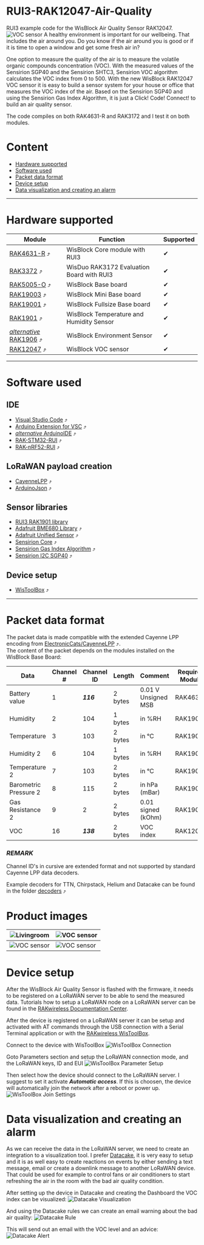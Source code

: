 # RUI3-RAK12047-Air-Quality
RUI3 example code for the WisBlock Air Quality Sensor RAK12047.
![VOC sensor](./assets/Open.jpg)
A healthy environment is important for our wellbeing. That includes the air around you.
Do you know if the air around you is good or if it is time to open a window and get some fresh air in?

One option to measure the quality of the air is to measure the volatile organic compounds concentration (VOC). With the measured values of the Sensirion SGP40 and the Sensirion SHTC3, Sensirion VOC algorithm calculates the VOC index from 0 to 500. 
With the new WisBlock RAK12047 VOC sensor it is easy to build a sensor system for your house or office that measures the VOC index of the air. Based on the Sensirion SGP40 and using the Sensirion Gas Index Algorithm, it is just a Click!  Code!  Connect! to build an air quality sensor.

The code compiles on both RAK4631-R and RAK3172 and I test it on both modules.

# Content
- [Hardware supported](#hardware-supported)
- [Software used](#software-used)
- [Packet data format](#packet-data-format)
- [Device setup](#device-setup)
- [Data visualization and creating an alarm](#data-visualization-and-creating-an-alarm)

----

# Hardware supported
| Module | Function | Supported |
| --     | --       | --          |
| [RAK4631-R](https://docs.rakwireless.com/Product-Categories/WisBlock/RAK4631-R/Overview/) ⤴️ | WisBlock Core module with RUI3| ✔ |
| [RAK3372](https://docs.rakwireless.com/Product-Categories/WisDuo/RAK3172-Evaluation-Board/Overview) ⤴️ | WisDuo RAK3172 Evaluation Board with RUI3| ✔ |
| [RAK5005-O](https://docs.rakwireless.com/Product-Categories/WisBlock/RAK5005-O/Overview/) ⤴️ | WisBlock Base board | ✔ |
| [RAK19003](https://docs.rakwireless.com/Product-Categories/WisBlock/RAK19003/Overview/) ⤴️ | WisBlock Mini Base board | ✔ |
| [RAK19001](https://docs.rakwireless.com/Product-Categories/WisBlock/RAK19001/Overview/) ⤴️ | WisBlock Fullsize Base board | ✔ |
| [RAK1901](https://docs.rakwireless.com/Product-Categories/WisBlock/RAK1901/Overview/) ⤴️ | WisBlock Temperature and Humidity Sensor | ✔ |
| [_alternative_ RAK1906](https://docs.rakwireless.com/Product-Categories/WisBlock/RAK1906/Overview/) ⤴️ | WisBlock Environment Sensor | ✔ |
| [RAK12047](https://docs.rakwireless.com/Product-Categories/WisBlock/RAK12047/Overview/) ⤴️ | WisBlock VOC sensor | ✔ |

----

# Software used
## IDE
- [Visual Studio Code](https://code.visualstudio.com/) ⤴️
- [Arduino Extension for VSC](https://marketplace.visualstudio.com/items?itemName=vsciot-vscode.vscode-arduino) ⤴️
- [_alternative_ ArduinoIDE](https://www.arduino.cc/en/software) ⤴️
- [RAK-STM32-RUI](https://github.com/RAKWireless/RAKwireless-Arduino-BSP-Index) ⤴️
- [RAK-nRF52-RUI](https://github.com/RAKWireless/RAKwireless-Arduino-BSP-Index) ⤴️
## LoRaWAN payload creation
- [CayenneLPP](https://registry.platformio.org/libraries/sabas1080/CayenneLPP) ⤴️
- [ArduinoJson](https://registry.platformio.org/libraries/bblanchon/ArduinoJson) ⤴️
## Sensor libraries
- [RUI3 RAK1901 library](https://registry.platformio.org/libraries/RAKwireless/RAKwireless_RAK1901_Temperature_and_Humidity_SHTC3)
- [Adafruit BME680 Library](https://registry.platformio.org/libraries/adafruit/Adafruit%20BME680%20Library) ⤴️
- [Adafruit Unified Sensor](https://registry.platformio.org/libraries/adafruit/Adafruit%20Unified%20Sensor) ⤴️
- [Sensirion Core](https://registry.platformio.org/libraries/sensirion/Sensirion%20Core) ⤴️
- [Sensirion Gas Index Algorithm](https://registry.platformio.org/libraries/sensirion/Sensirion%20Gas%20Index%20Algorithm) ⤴️
- [Sensirion I2C SGP40](https://registry.platformio.org/libraries/sensirion/Sensirion%20I2C%20SGP40) ⤴️
## Device setup
- [WisToolBox](https://docs.rakwireless.com/Product-Categories/Software-Tools/WisToolBox/Overview) ⤴️

----

# Packet data format
The packet data is made compatible with the extended Cayenne LPP encoding from [ElectronicCats/CayenneLPP](https://github.com/ElectronicCats/CayenneLPP) ⤴️.    
The content of the packet depends on the modules installed on the WisBlock Base Board:     

| Data                     | Channel # | Channel ID | Length   | Comment                                           | Required Module   | Decoded Field Name |
| --                       | --        | --         | --       | --                                                | --                | --                 |
| Battery value            | 1         | _**116**_  | 2 bytes  | 0.01 V Unsigned MSB                               | RAK4631           | voltage_1          |
| Humidity                 | 2         | 104        | 1 bytes  | in %RH                                            | RAK1901           | humidity_2         |
| Temperature              | 3         | 103        | 2 bytes  | in °C                                             | RAK1901           | temperature_3      | 
| Humidity 2               | 6         | 104        | 1 bytes  | in %RH                                            | RAK1906           | humidity_6         |
| Temperature 2            | 7         | 103        | 2 bytes  | in °C                                             | RAK1906           | temperature_7      | 
| Barometric Pressure 2    | 8         | 115        | 2 bytes  | in hPa (mBar)                                     | RAK1906           | barometer_8        |
| Gas Resistance 2         | 9         | 2          | 2 bytes  | 0.01 signed (kOhm)                                | RAK1906           | analog_9           |
| VOC                      | 16        | _**138**_  | 2 bytes  | VOC index                                         | RAK12047          | voc_16             |

### _REMARK_
Channel ID's in cursive are extended format and not supported by standard Cayenne LPP data decoders.

Example decoders for TTN, Chirpstack, Helium and Datacake can be found in the folder [decoders](./decoders) ⤴️

# Product images
| ![Livingroom](./assets/Livingroom.jpg) | ![VOC sensor](./assets/Close-up.jpg) |
| -- | -- |
| ![VOC sensor](./assets/Open.jpg) | ![VOC sensor](./assets/Sensors.jpg) |

# Device setup
After the WisBlock Air Quality Sensor is flashed with the firmware, it needs to be registered on a LoRaWAN server to be able to send the measured data. Tutorials how to setup a LoRaWAN node on a LoRaWAN server can be found in the [RAKwireless Documentation Center](https://docs.rakwireless.com/Product-Categories/WisDuo/RAK3172-Module/Quickstart/#rak3172-as-a-lora-lorawan-modem-via-at-command).    

After the device is registered on a LoRaWAN server it can be setup and activated with AT commands through the USB connection with a Serial Terminal application or with the [RAKwireless WisToolBox](https://docs.rakwireless.com/Product-Categories/Software-Tools/WisToolBox/Overview/).

Connect to the device with WisToolBox
![WisToolBox Connection](./assets/wistoolbox-1.png)

Goto Parameters section and setup the LoRaWAN connection mode, and the LoRaWAN keys, ID and EUI 
![WisToolBox Parameter Setup](./assets/wistoolbox-2.png)

Then select how the device should connect to the LoRaWAN server. I suggest to set it activate _**Automatic access**_. If this is choosen, the device will automatically join the network after a reboot or power up.
![WisToolBox Join Settings](./assets/wistoolbox-3.png)

# Data visualization and creating an alarm

As we can receive the data in the LoRaWAN server, we need to create an integration to a visualization tool. I prefer [Datacake](https://datacake.co/), it is very easy to setup and it is as well easy to create reactions on events by either sending a text message, email or create a downlink message to another LoRaWAN device. That could be used for example to control fans or air conditioners to start refreshing the air in the room with the bad air quality condition.

After setting up the device in Datacake and creating the Dashboard the VOC index can be visualized:
![Datacake Visualization](./assets/datacake-1.png)

And using the Datacake rules we can create an email warning about the bad air quality:
![Datacake Rule](./assets/datacake-2.png)

This will send out an email with the VOC level and an advice:
![Datacake Alert](./assets/datacake-3.png)
